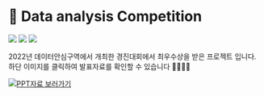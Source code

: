 # 🥈 Data analysis Competition

<img src="https://img.shields.io/badge/QGIS-3776AB?"/> <img src="https://img.shields.io/badge/KMeans-1776AB?"/> <img src="https://img.shields.io/badge/Clustering-3776AB?"/>

2022년 데이터안심구역에서 개최한 경진대회에서 최우수상을 받은 프로젝트 입니다. 
하단 이미지를 클릭하여 발표자료를 확인할 수 있습니다 👨‍👩‍👧‍👦

[![PPT자료 보러가기](https://user-images.githubusercontent.com/70292353/212494237-fbb244df-f983-4dd4-8bc7-86f194b67349.png "PPT자료 보러가기")](https://docs.google.com/presentation/d/1szYs3gKlj7cUSTs6BMAw3a6tJ-mKn4gJ/edit?usp=sharing&ouid=115357931806030198548&rtpof=true&sd=true)<br/>

